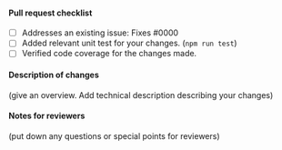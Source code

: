 #### Pull request checklist

- [ ] Addresses an existing issue: Fixes #0000
- [ ] Added relevant unit test for your changes. (`npm run test`)
- [ ] Verified code coverage for the changes made.

#### Description of changes

(give an overview. Add technical description describing your changes)

#### Notes for reviewers

(put down any questions or special points for reviewers)
